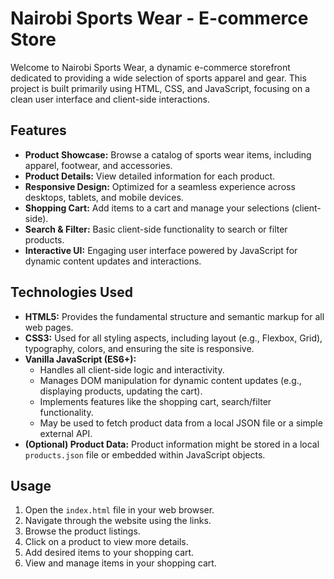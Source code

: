 # Nairobi Sports Wear - E-commerce Store

Welcome to Nairobi Sports Wear, a dynamic e-commerce storefront dedicated to providing a wide selection of sports apparel and gear. This project is built primarily using HTML, CSS, and JavaScript, focusing on a clean user interface and client-side interactions.

## Features

*   **Product Showcase:** Browse a catalog of sports wear items, including apparel, footwear, and accessories.
*   **Product Details:** View detailed information for each product.
*   **Responsive Design:** Optimized for a seamless experience across desktops, tablets, and mobile devices.
*   **Shopping Cart:** Add items to a cart and manage your selections (client-side).
*   **Search & Filter:** Basic client-side functionality to search or filter products.
*   **Interactive UI:** Engaging user interface powered by JavaScript for dynamic content updates and interactions.

## Technologies Used

*   **HTML5:** Provides the fundamental structure and semantic markup for all web pages.
*   **CSS3:** Used for all styling aspects, including layout (e.g., Flexbox, Grid), typography, colors, and ensuring the site is responsive.
*   **Vanilla JavaScript (ES6+):**
    *   Handles all client-side logic and interactivity.
    *   Manages DOM manipulation for dynamic content updates (e.g., displaying products, updating the cart).
    *   Implements features like the shopping cart, search/filter functionality.
    *   May be used to fetch product data from a local JSON file or a simple external API.
*   **(Optional) Product Data:** Product information might be stored in a local `products.json` file or embedded within JavaScript objects.



## Usage

1.  Open the `index.html` file in your web browser.
2.  Navigate through the website using the links.
3.  Browse the product listings.
4.  Click on a product to view more details.
5.  Add desired items to your shopping cart.
6.  View and manage items in your shopping cart.






